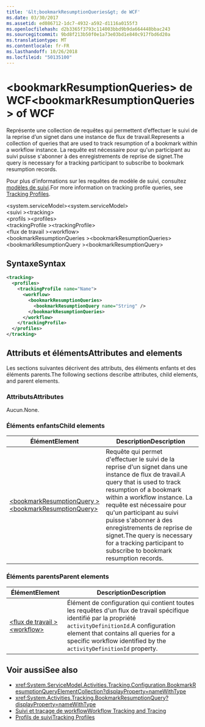 ```yaml
---
title: '&lt;bookmarkResumptionQueries&gt; de WCF'
ms.date: 03/30/2017
ms.assetid: ed086712-1dc7-4932-a592-d1116a0155f3
ms.openlocfilehash: d2b3365f3793c114003bbd9b9da664448bbac243
ms.sourcegitcommit: 9bd8f213b50f0e1a73e03bd1e840c917fbd6d20a
ms.translationtype: MT
ms.contentlocale: fr-FR
ms.lasthandoff: 10/26/2018
ms.locfileid: "50135100"
---
```

# <a name="ltbookmarkresumptionqueriesgt-of-wcf"></a><span data-ttu-id="40b9c-102">&lt;bookmarkResumptionQueries&gt; de WCF</span><span class="sxs-lookup"><span data-stu-id="40b9c-102">&lt;bookmarkResumptionQueries&gt; of WCF</span></span>

<span data-ttu-id="40b9c-103">Représente une collection de requêtes qui permettent d’effectuer le suivi de la reprise d’un signet dans une instance de flux de travail.</span><span class="sxs-lookup"><span data-stu-id="40b9c-103">Represents a collection of queries that are used to track resumption of a bookmark within a workflow instance.</span></span> <span data-ttu-id="40b9c-104">La requête est nécessaire pour qu'un participant au suivi puisse s'abonner à des enregistrements de reprise de signet.</span><span class="sxs-lookup"><span data-stu-id="40b9c-104">The query is necessary for a tracking participant to subscribe to bookmark resumption records.</span></span>  
  
<span data-ttu-id="40b9c-105">Pour plus d’informations sur les requêtes de modèle de suivi, consultez [modèles de suivi](../../../../../docs/framework/windows-workflow-foundation/tracking-profiles.md).</span><span class="sxs-lookup"><span data-stu-id="40b9c-105">For more information on tracking profile queries, see [Tracking Profiles](../../../../../docs/framework/windows-workflow-foundation/tracking-profiles.md).</span></span>
  
<span data-ttu-id="40b9c-106">\<system.serviceModel></span><span class="sxs-lookup"><span data-stu-id="40b9c-106">\<system.serviceModel></span></span>  
<span data-ttu-id="40b9c-107">\<suivi ></span><span class="sxs-lookup"><span data-stu-id="40b9c-107">\<tracking></span></span>  
<span data-ttu-id="40b9c-108">\<profils ></span><span class="sxs-lookup"><span data-stu-id="40b9c-108">\<profiles></span></span>  
<span data-ttu-id="40b9c-109">\<trackingProfile ></span><span class="sxs-lookup"><span data-stu-id="40b9c-109">\<trackingProfile></span></span>  
<span data-ttu-id="40b9c-110">\<flux de travail ></span><span class="sxs-lookup"><span data-stu-id="40b9c-110">\<workflow></span></span>  
<span data-ttu-id="40b9c-111">\<bookmarkResumptionQueries ></span><span class="sxs-lookup"><span data-stu-id="40b9c-111">\<bookmarkResumptionQueries></span></span>  
<span data-ttu-id="40b9c-112">\<bookmarkResumptionQuery ></span><span class="sxs-lookup"><span data-stu-id="40b9c-112">\<bookmarkResumptionQuery></span></span>  
  
## <a name="syntax"></a><span data-ttu-id="40b9c-113">Syntaxe</span><span class="sxs-lookup"><span data-stu-id="40b9c-113">Syntax</span></span>  
  
```xml
<tracking>
  <profiles>
    <trackingProfile name="Name">
      <workflow>
        <bookmarkResumptionQueries>
          <bookmarkResumptionQuery name="String" />
        </bookmarkResumptionQueries>
      </workflow>
    </trackingProfile>
  </profiles>
</tracking>  
```

## <a name="attributes-and-elements"></a><span data-ttu-id="40b9c-114">Attributs et éléments</span><span class="sxs-lookup"><span data-stu-id="40b9c-114">Attributes and elements</span></span>

<span data-ttu-id="40b9c-115">Les sections suivantes décrivent des attributs, des éléments enfants et des éléments parents.</span><span class="sxs-lookup"><span data-stu-id="40b9c-115">The following sections describe attributes, child elements, and parent elements.</span></span>  
  
### <a name="attributes"></a><span data-ttu-id="40b9c-116">Attributs</span><span class="sxs-lookup"><span data-stu-id="40b9c-116">Attributes</span></span>

<span data-ttu-id="40b9c-117">Aucun.</span><span class="sxs-lookup"><span data-stu-id="40b9c-117">None.</span></span>  
  
### <a name="child-elements"></a><span data-ttu-id="40b9c-118">Éléments enfants</span><span class="sxs-lookup"><span data-stu-id="40b9c-118">Child elements</span></span>  
  
|<span data-ttu-id="40b9c-119">Élément</span><span class="sxs-lookup"><span data-stu-id="40b9c-119">Element</span></span>|<span data-ttu-id="40b9c-120">Description</span><span class="sxs-lookup"><span data-stu-id="40b9c-120">Description</span></span>|  
|-------------|-----------------|  
|[<span data-ttu-id="40b9c-121">\<bookmarkResumptionQuery ></span><span class="sxs-lookup"><span data-stu-id="40b9c-121">\<bookmarkResumptionQuery></span></span>](bookmarkresumptionquery-of-wcf.md)|<span data-ttu-id="40b9c-122">Requête qui permet d'effectuer le suivi de la reprise d'un signet dans une instance de flux de travail.</span><span class="sxs-lookup"><span data-stu-id="40b9c-122">A query that is used to track resumption of a bookmark within a workflow instance.</span></span> <span data-ttu-id="40b9c-123">La requête est nécessaire pour qu'un participant au suivi puisse s'abonner à des enregistrements de reprise de signet.</span><span class="sxs-lookup"><span data-stu-id="40b9c-123">The query is necessary for a tracking participant to subscribe to bookmark resumption records.</span></span>|  
  
### <a name="parent-elements"></a><span data-ttu-id="40b9c-124">Éléments parents</span><span class="sxs-lookup"><span data-stu-id="40b9c-124">Parent elements</span></span>  
  
|<span data-ttu-id="40b9c-125">Élément</span><span class="sxs-lookup"><span data-stu-id="40b9c-125">Element</span></span>|<span data-ttu-id="40b9c-126">Description</span><span class="sxs-lookup"><span data-stu-id="40b9c-126">Description</span></span>|  
|-------------|-----------------|  
|[<span data-ttu-id="40b9c-127">\<flux de travail ></span><span class="sxs-lookup"><span data-stu-id="40b9c-127">\<workflow></span></span>](../../../../../docs/framework/configure-apps/file-schema/windows-workflow-foundation/workflow.md)|<span data-ttu-id="40b9c-128">Élément de configuration qui contient toutes les requêtes d'un flux de travail spécifique identifié par la propriété `activityDefinitionId`.</span><span class="sxs-lookup"><span data-stu-id="40b9c-128">A configuration element that contains all queries for a specific workflow identified by the `activityDefinitionId` property.</span></span>|  
  
## <a name="see-also"></a><span data-ttu-id="40b9c-129">Voir aussi</span><span class="sxs-lookup"><span data-stu-id="40b9c-129">See also</span></span>

- <xref:System.ServiceModel.Activities.Tracking.Configuration.BookmarkResumptionQueryElementCollection?displayProperty=nameWithType> 
- <xref:System.Activities.Tracking.BookmarkResumptionQuery?displayProperty=nameWithType>       
- [<span data-ttu-id="40b9c-130">Suivi et traçage de workflow</span><span class="sxs-lookup"><span data-stu-id="40b9c-130">Workflow Tracking and Tracing</span></span>](../../../../../docs/framework/windows-workflow-foundation/workflow-tracking-and-tracing.md)  
- [<span data-ttu-id="40b9c-131">Profils de suivi</span><span class="sxs-lookup"><span data-stu-id="40b9c-131">Tracking Profiles</span></span>](../../../../../docs/framework/windows-workflow-foundation/tracking-profiles.md)
